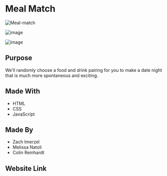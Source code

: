 # Meal Match
![Meal-match](https://user-images.githubusercontent.com/79726069/116947491-8ab70000-ac42-11eb-9352-da6b3edb4c04.PNG)

![image](https://user-images.githubusercontent.com/25352227/117579541-f4a72d80-b0b8-11eb-95f2-79d89070d32d.png)

![image](https://user-images.githubusercontent.com/25352227/117579562-10123880-b0b9-11eb-9252-cab27b1d9328.png)


## Purpose
We’ll randomly choose a food and drink pairing for you to make a date night that is much more spontaneous and exciting.

## Made With
* HTML
* CSS
* JavaScript

## Made By
* Zach Imerzel
* Melissa Natoli
* Colin Reinhardt

## Website Link
